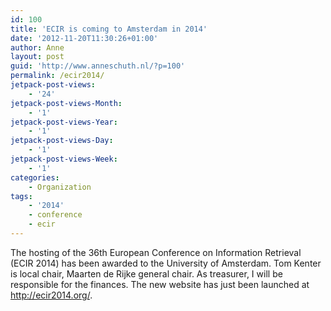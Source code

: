```yaml
---
id: 100
title: 'ECIR is coming to Amsterdam in 2014'
date: '2012-11-20T11:30:26+01:00'
author: Anne
layout: post
guid: 'http://www.anneschuth.nl/?p=100'
permalink: /ecir2014/
jetpack-post-views:
    - '24'
jetpack-post-views-Month:
    - '1'
jetpack-post-views-Year:
    - '1'
jetpack-post-views-Day:
    - '1'
jetpack-post-views-Week:
    - '1'
categories:
    - Organization
tags:
    - '2014'
    - conference
    - ecir
---
```


The hosting of the 36th European Conference on Information Retrieval (ECIR 2014) has been awarded to the University of Amsterdam. Tom Kenter is local chair, Maarten de Rijke general chair. As treasurer, I will be responsible for the finances. The new website has just been launched at <http://ecir2014.org/>.
